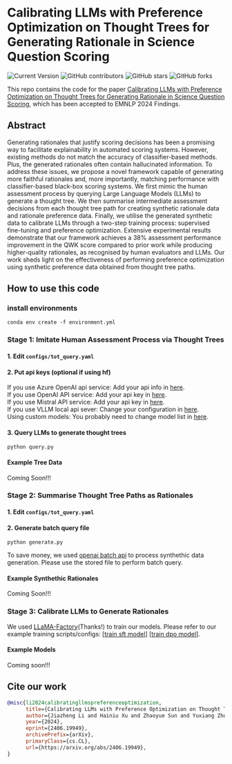 # Calibrating LLMs with Preference Optimization on Thought Trees for Generating Rationale in Science Question Scoring

![Current Version](https://img.shields.io/badge/version-v1.0-blue)
![GitHub contributors](https://img.shields.io/github/contributors/lijiazheng99/thought_tree_assessment)
![GitHub stars](https://img.shields.io/github/stars/lijiazheng99/thought_tree_assessment?style=social)
![GitHub forks](https://img.shields.io/github/forks/lijiazheng99/thought_tree_assessment?style=social)

This repo contains the code for the paper [Calibrating LLMs with Preference Optimization on Thought Trees for Generating Rationale in Science Question Scoring](https://arxiv.org/abs/2406.19949), which has been accepted to EMNLP 2024 Findings.

## Abstract
Generating rationales that justify scoring decisions has been a promising way to facilitate explainability in automated scoring systems. However, existing methods do not match the accuracy of classifier-based methods. Plus, the generated rationales often contain hallucinated information. To address these issues, we propose a novel framework capable of generating more faithful rationales and, more importantly, matching performance with classifier-based black-box scoring systems. We first mimic the human assessment process by querying Large Language Models (LLMs) to generate a thought tree. We then summarise intermediate assessment decisions from each thought tree path for creating synthetic rationale data and rationale preference data. Finally, we utilise the generated synthetic data to calibrate LLMs through a two-step training process: supervised fine-tuning and preference optimization. Extensive experimental results demonstrate that our framework achieves a 38% assessment performance improvement in the QWK score compared to prior work while producing higher-quality rationales, as recognised by human evaluators and LLMs. Our work sheds light on the effectiveness of performing preference optimization using synthetic preference data obtained from thought tree paths.

## How to use this code

### install environments
```
conda env create -f environment.yml
```
### Stage 1: Imitate Human Assessment Process via Thought Trees

#### 1. Edit `configs/tot_query.yaml`
#### 2. Put api keys (optional if using hf)
If you use Azure OpenAI api service: Add your api info in [here](https://github.com/lijiazheng99/thought_tree_assessment/blob/845b26fc323aa93cc4edf93ea262ac598b0abb66/tot_assessment/model.py#L40-L43).   
If you use OpenAI API service: Add your api key in [here](https://github.com/lijiazheng99/thought_tree_assessment/blob/845b26fc323aa93cc4edf93ea262ac598b0abb66/tot_assessment/model.py#L45).  
If you use Mistral API service: Add your api key in [here](https://github.com/lijiazheng99/thought_tree_assessment/blob/845b26fc323aa93cc4edf93ea262ac598b0abb66/tot_assessment/model.py#L50).  
If you use VLLM local api sever: Change your configuration in [here](https://github.com/lijiazheng99/thought_tree_assessment/blob/845b26fc323aa93cc4edf93ea262ac598b0abb66/tot_assessment/model.py#L51-L61).  
Using custom models: You probably need to change model list in [here](https://github.com/lijiazheng99/thought_tree_assessment/blob/845b26fc323aa93cc4edf93ea262ac598b0abb66/tot_assessment/model.py#L8-L32).  

#### 3. Query LLMs to generate thought trees
```
python query.py
```
#### Example Tree Data
Coming Soon!!!

### Stage 2: Summarise Thought Tree Paths as Rationales
#### 1. Edit `configs/tot_query.yaml`
#### 2. Generate batch query file
```
python generate.py
```

To save money, we used [openai batch api](https://platform.openai.com/docs/guides/batch) to process synthethic data generation. Please use the stored file to perform batch query.

#### Example Synthethic Rationales
Coming Soon!!!

### Stage 3: Calibrate LLMs to Generate Rationales

We used [LLaMA-Factory](https://github.com/hiyouga/LLaMA-Factory)(Thanks!) to train our models. Please refer to our example training scripts/configs: [[train sft model](https://github.com/lijiazheng99/thought_tree_assessment/blob/main/configs/train_sft.sh)] [[train dpo model](https://github.com/lijiazheng99/thought_tree_assessment/blob/main/configs/lora_dpo.yaml)].

#### Example Models

Coming soon!!!

## Cite our work
```bib
@misc{li2024calibratingllmspreferenceoptimization,
      title={Calibrating LLMs with Preference Optimization on Thought Trees for Generating Rationale in Science Question Scoring}, 
      author={Jiazheng Li and Hainiu Xu and Zhaoyue Sun and Yuxiang Zhou and David West and Cesare Aloisi and Yulan He},
      year={2024},
      eprint={2406.19949},
      archivePrefix={arXiv},
      primaryClass={cs.CL},
      url={https://arxiv.org/abs/2406.19949}, 
}
```
